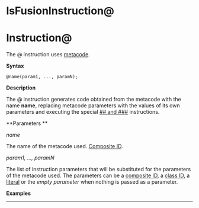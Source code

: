 # lsFusionInstruction@

# Instruction@

The @ instruction uses [metacode](Metaprogramming_1310740.html#Metaprogramming-metacode).

**Syntax**

    @name(param1, ..., paramN);

**Description**

The @ instruction generates code obtained from the metacode with the name **name**, replacing metacode parameters with the values of its own parameters and executing the special [\#\# and \#\#\#](Metaprogramming_1310740.html#Metaprogramming-concat) instructions. 

**Parameters **

*name*

The name of the metacode used. [Composite ID](IDs_1573053.html#IDs-cid).  

*param1, ..., paramN*

The list of instruction parameters that will be substituted for the parameters of the metacode used. The parameters can be a [composite ID](IDs_1573053.html#IDs-cid), a [class ID](IDs_1573053.html#IDs-classid), a [literal](Literals.md) or the *empty parameter* when nothing is passed as a parameter.

**Examples**

********************



  
